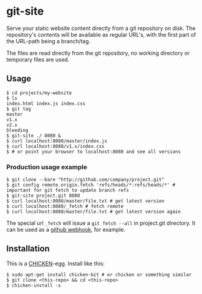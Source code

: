   [CHICKEN]: http://call-cc.org/
  
# git-site

Serve your static website content directly from a git repository on
disk. The repository's contents will be available as regular URL's,
with the first part of the URL-path being a branch/tag.

The files are read directly from the git repository, no working directory
or temporary files are used.

## Usage

```
$ cd projects/my-website
$ ls
index.html index.js index.css
$ git tag
master
v1.x
v2.x
bleeding
$ git-site ./ 8080 &
$ curl localhost:8080/master/index.js
$ curl localhost:8080/v1.x/index.css
$ # or point your browser to localhost:8080 and see all versions
```

### Production usage example

```
$ git clone --bare "http://github.com/company/project.git"
$ git config remote.origin.fetch 'refs/heads/*:refs/heads/*' # important for git fetch to update branch refs
$ git-site project.git 8080
$ curl localhost:8080/master/file.txt # get latest version
$ curl localhost:8080/_fetch # fetch remote
$ curl localhost:8080/master/file.txt # get latest version again
```

The special url `_fetch` will issue a `git fetch --all` in project.git
directory. It can be used as a
[github webhook](https://developer.github.com/webhooks/), for example.

## Installation

This is a [CHICKEN]-egg. Install like this:

```
$ sudo apt-get install chicken-bit # or chicken or something similar
$ git clone <this-repo> && cd <this-repo>
$ chicken-install -s
```

